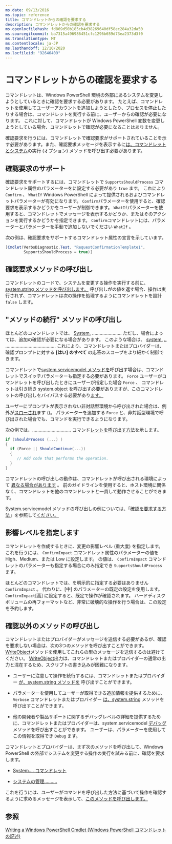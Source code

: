 ```yaml
---
ms.date: 09/13/2016
ms.topic: reference
title: コマンドレットからの確認を要求する
description: コマンドレットからの確認を要求する
ms.openlocfilehash: fd869d50b185cb4d38269640df58ec284a32da50
ms.sourcegitcommit: ba7315a496986451cfc1296b659d73ea2373d3f0
ms.translationtype: MT
ms.contentlocale: ja-JP
ms.lasthandoff: 12/10/2020
ms.locfileid: "92646409"
---
```

# <a name="requesting-confirmation-from-cmdlets"></a>コマンドレットからの確認を要求する

コマンドレットは、Windows PowerShell 環境の外部にあるシステムを変更しようとしているときに確認を要求する必要があります。 たとえば、コマンドレットを使用してユーザーアカウントを追加しようとしたり、プロセスを停止したりする場合は、コマンドレットを実行する前に、ユーザーからの確認が必要になります。 これに対して、コマンドレットが Windows PowerShell 変数を変更しようとしている場合、コマンドレットで確認が必要になることはありません。

確認要求を行うには、コマンドレットで確認要求がサポートされていることを示す必要があります。また、確認要求メッセージを表示するに[は、コマンドレットと](/dotnet/api/System.Management.Automation.Cmdlet.ShouldProcess)[システム](/dotnet/api/System.Management.Automation.Cmdlet.ShouldContinue)の実行 (オプション) メソッドを呼び出す必要があります。

## <a name="supporting-confirmation-requests"></a>確認要求のサポート

確認要求をサポートするには、コマンドレットで `SupportsShouldProcess` コマンドレット属性のパラメーターをに設定する必要があり `true` ます。 これにより `Confirm` 、 `WhatIf` Windows PowerShell によって提供されるおよびコマンドレットパラメーターが有効になります。 `Confirm`パラメーターを使用すると、確認要求を表示するかどうかをユーザーが制御できます。 `WhatIf`パラメーターを使用すると、コマンドレットでメッセージを表示するかどうか、またはそのアクションを実行するかどうかを指定できます。 `Confirm`コマンドレットには、パラメーターとパラメーターを手動で追加しないでください `WhatIf` 。

次の例は、確認要求をサポートするコマンドレット属性の宣言を示しています。

```csharp
[Cmdlet(VerbsDiagnostic.Test, "RequestConfirmationTemplate1",
        SupportsShouldProcess = true)]
```

## <a name="calling-the-confirmation-request-methods"></a>確認要求メソッドの呼び出し

コマンドレットのコードで、システムを変更する操作を実行する前に、 [system.string メソッドを呼び出します。](/dotnet/api/System.Management.Automation.Cmdlet.ShouldProcess) 呼び出しがの値を返す場合、操作は実行されず、コマンドレットは次の操作を処理するようにコマンドレットを設計 `false` します。

## <a name="calling-the-shouldcontinue-method"></a>"メソッドの続行" メソッドの呼び出し

ほとんどのコマンドレットでは、 [System.](/dotnet/api/System.Management.Automation.Cmdlet.ShouldProcess) ....................... ただし、場合によっては、追加の確認が必要になる場合があります。 このような場合は、 [system.](/dotnet/api/System.Management.Automation.Cmdlet.ShouldProcess) [..](/dotnet/api/System.Management.Automation.Cmdlet.ShouldContinue) ....................................... これにより、コマンドレットまたはプロバイダーは、確認プロンプトに対する **[はい] のすべて** の応答のスコープをより細かく制御できます。

コマンドレットで[system.servicemodel メソッドを](/dotnet/api/System.Management.Automation.Cmdlet.ShouldContinue)呼び出す場合は、コマンドレットでスイッチパラメーターも指定する必要があります。 `Force` ユーザーがコマンドレットを呼び出したときにユーザーが指定した場合 `Force` 、 [](/dotnet/api/System.Management.Automation.Cmdlet.ShouldProcess)コマンドレットは引き続き system.object を呼び出す必要がありますが、このコマンドレットの呼び出しをバイパスする必要があり[ます。](/dotnet/api/System.Management.Automation.Cmdlet.ShouldContinue)

ユーザーにプロンプトが表示されない非対話型環境から呼び出された場合は、例外が[スローされ](/dotnet/api/System.Management.Automation.Cmdlet.ShouldContinue)ます ()。 パラメーターを追加する `Force` と、非対話型環境で呼び出された場合でも、コマンドを実行できるようになります。

次の例では、.............................. コマンド[レット](/dotnet/api/System.Management.Automation.Cmdlet.ShouldContinue)[を呼び出す方法](/dotnet/api/System.Management.Automation.Cmdlet.ShouldProcess)を示します。

```csharp
if (ShouldProcess (...) )
{
  if (Force || ShouldContinue(...))
  {
     // Add code that performs the operation.
  }
}
```

コマンドレットの呼び出しの動作は、コマンドレットが呼び出される環境によって [異なる場合があります](/dotnet/api/System.Management.Automation.Cmdlet.ShouldProcess) 。 前のガイドラインを使用すると、ホスト環境に関係なく、コマンドレットを他のコマンドレットと一貫して動作させることができます。

System.servicemodel メソッドの呼び出しの例については、「確認[を要求する方法](./how-to-request-confirmations.md)」を参照して[ください。](/dotnet/api/System.Management.Automation.Cmdlet.ShouldProcess)

## <a name="specify-the-impact-level"></a>影響レベルを指定します

コマンドレットを作成するときに、変更の影響レベル (重大度) を指定します。 これを行うには、 `ConfirmImpact` コマンドレット属性のパラメーターの値を High、Medium、または Low に設定します。 の値は、 `ConfirmImpact` コマンドレットのパラメーターも指定する場合にのみ指定でき `SupportsShouldProcess` ます。

ほとんどのコマンドレットでは、を明示的に指定する必要はありません `ConfirmImpact` 。  代わりに、[中] のパラメーターの既定の設定を使用します。 `ConfirmImpact`[高] に設定すると、既定で操作が確認されます。 ハードディスクボリュームの再フォーマットなど、非常に破壊的な操作を行う場合は、この設定を予約します。

## <a name="calling-non-confirmation-methods"></a>確認以外のメソッドの呼び出し

コマンドレットまたはプロバイダーがメッセージを送信する必要があるが、確認を要求しない場合は、次の3つのメソッドを呼び出すことができます。 [WriteObject](/dotnet/api/System.Management.Automation.Cmdlet.WriteObject)メソッドを使用してこれらの型のメッセージを送信するのは避けてください。 [WriteObject](/dotnet/api/System.Management.Automation.Cmdlet.WriteObject)出力は、コマンドレットまたはプロバイダーの通常の出力と混在するため、スクリプトの書き込みが困難になります。

- ユーザーに注意して操作を続行するには、コマンドレットまたはプロバイダー [が、system.string メソッドを](/dotnet/api/System.Management.Automation.Cmdlet.WriteWarning) 呼び出すことができます。

- パラメーターを使用してユーザーが取得できる追加情報を提供するために、 `Verbose` コマンドレットまたはプロバイダー [は、system.string](/dotnet/api/System.Management.Automation.Cmdlet.WriteVerbose) メソッドを呼び出すことができます。

- 他の開発者や製品サポートに関するデバッグレベルの詳細を提供するために、コマンドレットまたはプロバイダーは、system.servicemodel [デバッグ](/dotnet/api/System.Management.Automation.Cmdlet.WriteDebug) メソッドを呼び出すことができます。 ユーザーは、パラメーターを使用してこの情報を取得でき `Debug` ます。

コマンドレットとプロバイダーは、まず次のメソッドを呼び出して、Windows PowerShell の外部でシステムを変更する操作の実行を試みる前に、確認を要求します。

- [System.... コマンドレット](/dotnet/api/System.Management.Automation.Cmdlet.ShouldProcess)

- [システムの管理..........](/dotnet/api/System.Management.Automation.Provider.CmdletProvider.ShouldProcess)

これを行うには、ユーザーがコマンドを呼び出した方法に基づいて操作を確認するように求めるメッセージを表示して、[このメソッドを呼び出します。](/dotnet/api/System.Management.Automation.Cmdlet.ShouldProcess)

## <a name="see-also"></a>参照

[Writing a Windows PowerShell Cmdlet (Windows PowerShell コマンドレットの記述)](./writing-a-windows-powershell-cmdlet.md)
